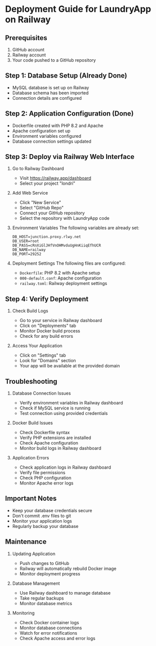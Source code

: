 # Deployment Guide for LaundryApp on Railway

## Prerequisites
1. GitHub account
2. Railway account
3. Your code pushed to a GitHub repository

## Step 1: Database Setup (Already Done)
- MySQL database is set up on Railway
- Database schema has been imported
- Connection details are configured

## Step 2: Application Configuration (Done)
- Dockerfile created with PHP 8.2 and Apache
- Apache configuration set up
- Environment variables configured
- Database connection settings updated

## Step 3: Deploy via Railway Web Interface

1. Go to Railway Dashboard
   - Visit https://railway.app/dashboard
   - Select your project "londri"

2. Add Web Service
   - Click "New Service"
   - Select "GitHub Repo"
   - Connect your GitHub repository
   - Select the repository with LaundryApp code

3. Environment Variables
   The following variables are already set:
   ```
   DB_HOST=junction.proxy.rlwy.net
   DB_USER=root
   DB_PASS=cRnXiGlJHfVnOHMvduUgHnKiiqEfhUCR
   DB_NAME=railway
   DB_PORT=29252
   ```

4. Deployment Settings
   The following files are configured:
   - `Dockerfile`: PHP 8.2 with Apache setup
   - `000-default.conf`: Apache configuration
   - `railway.toml`: Railway deployment settings

## Step 4: Verify Deployment

1. Check Build Logs
   - Go to your service in Railway dashboard
   - Click on "Deployments" tab
   - Monitor Docker build process
   - Check for any build errors

2. Access Your Application
   - Click on "Settings" tab
   - Look for "Domains" section
   - Your app will be available at the provided domain

## Troubleshooting

1. Database Connection Issues
   - Verify environment variables in Railway dashboard
   - Check if MySQL service is running
   - Test connection using provided credentials

2. Docker Build Issues
   - Check Dockerfile syntax
   - Verify PHP extensions are installed
   - Check Apache configuration
   - Monitor build logs in Railway dashboard

3. Application Errors
   - Check application logs in Railway dashboard
   - Verify file permissions
   - Check PHP configuration
   - Monitor Apache error logs

## Important Notes

- Keep your database credentials secure
- Don't commit .env files to git
- Monitor your application logs
- Regularly backup your database

## Maintenance

1. Updating Application
   - Push changes to GitHub
   - Railway will automatically rebuild Docker image
   - Monitor deployment progress

2. Database Management
   - Use Railway dashboard to manage database
   - Take regular backups
   - Monitor database metrics

3. Monitoring
   - Check Docker container logs
   - Monitor database connections
   - Watch for error notifications
   - Check Apache access and error logs